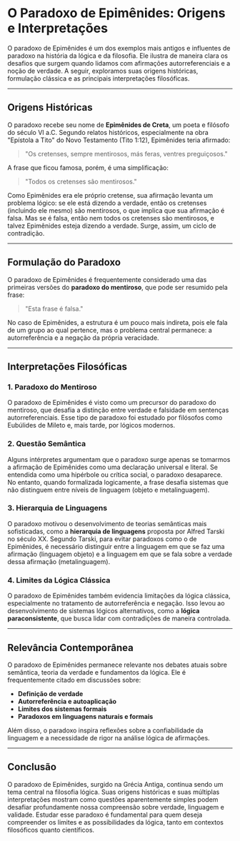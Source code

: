 # O Paradoxo de Epimênides: Origens e Interpretações

O paradoxo de Epimênides é um dos exemplos mais antigos e influentes de paradoxo na história da lógica e da filosofia. Ele ilustra de maneira clara os desafios que surgem quando lidamos com afirmações autorreferenciais e a noção de verdade. A seguir, exploramos suas origens históricas, formulação clássica e as principais interpretações filosóficas.

---

## Origens Históricas

O paradoxo recebe seu nome de **Epimênides de Creta**, um poeta e filósofo do século VI a.C. Segundo relatos históricos, especialmente na obra "Epístola a Tito" do Novo Testamento (Tito 1:12), Epimênides teria afirmado:

> "Os cretenses, sempre mentirosos, más feras, ventres preguiçosos."

A frase que ficou famosa, porém, é uma simplificação:

> "Todos os cretenses são mentirosos."

Como Epimênides era ele próprio cretense, sua afirmação levanta um problema lógico: se ele está dizendo a verdade, então os cretenses (incluindo ele mesmo) são mentirosos, o que implica que sua afirmação é falsa. Mas se é falsa, então nem todos os cretenses são mentirosos, e talvez Epimênides esteja dizendo a verdade. Surge, assim, um ciclo de contradição.

---

## Formulação do Paradoxo

O paradoxo de Epimênides é frequentemente considerado uma das primeiras versões do **paradoxo do mentiroso**, que pode ser resumido pela frase:

> "Esta frase é falsa."

No caso de Epimênides, a estrutura é um pouco mais indireta, pois ele fala de um grupo ao qual pertence, mas o problema central permanece: a autorreferência e a negação da própria veracidade.

---

## Interpretações Filosóficas

### 1. **Paradoxo do Mentiroso**

O paradoxo de Epimênides é visto como um precursor do paradoxo do mentiroso, que desafia a distinção entre verdade e falsidade em sentenças autorreferenciais. Esse tipo de paradoxo foi estudado por filósofos como Eubúlides de Mileto e, mais tarde, por lógicos modernos.

### 2. **Questão Semântica**

Alguns intérpretes argumentam que o paradoxo surge apenas se tomarmos a afirmação de Epimênides como uma declaração universal e literal. Se entendida como uma hipérbole ou crítica social, o paradoxo desaparece. No entanto, quando formalizada logicamente, a frase desafia sistemas que não distinguem entre níveis de linguagem (objeto e metalinguagem).

### 3. **Hierarquia de Linguagens**

O paradoxo motivou o desenvolvimento de teorias semânticas mais sofisticadas, como a **hierarquia de linguagens** proposta por Alfred Tarski no século XX. Segundo Tarski, para evitar paradoxos como o de Epimênides, é necessário distinguir entre a linguagem em que se faz uma afirmação (linguagem objeto) e a linguagem em que se fala sobre a verdade dessa afirmação (metalinguagem).

### 4. **Limites da Lógica Clássica**

O paradoxo de Epimênides também evidencia limitações da lógica clássica, especialmente no tratamento de autorreferência e negação. Isso levou ao desenvolvimento de sistemas lógicos alternativos, como a **lógica paraconsistente**, que busca lidar com contradições de maneira controlada.

---

## Relevância Contemporânea

O paradoxo de Epimênides permanece relevante nos debates atuais sobre semântica, teoria da verdade e fundamentos da lógica. Ele é frequentemente citado em discussões sobre:

- **Definição de verdade**
- **Autorreferência e autoaplicação**
- **Limites dos sistemas formais**
- **Paradoxos em linguagens naturais e formais**

Além disso, o paradoxo inspira reflexões sobre a confiabilidade da linguagem e a necessidade de rigor na análise lógica de afirmações.

---

## Conclusão

O paradoxo de Epimênides, surgido na Grécia Antiga, continua sendo um tema central na filosofia lógica. Suas origens históricas e suas múltiplas interpretações mostram como questões aparentemente simples podem desafiar profundamente nossa compreensão sobre verdade, linguagem e validade. Estudar esse paradoxo é fundamental para quem deseja compreender os limites e as possibilidades da lógica, tanto em contextos filosóficos quanto científicos.